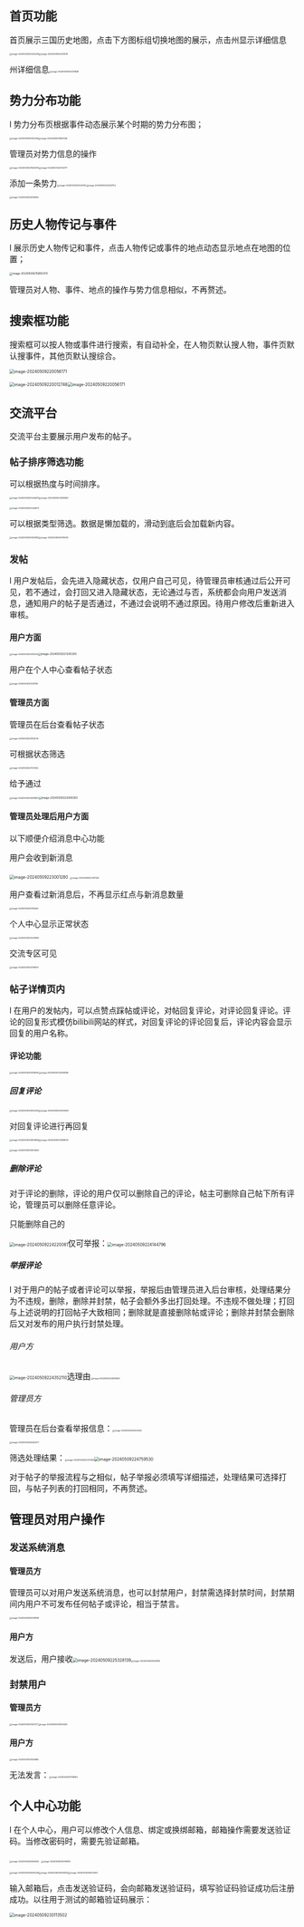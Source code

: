 ## 首页功能

首页展示三国历史地图，点击下方图标组切换地图的展示，点击州显示详细信息

<img src=".\README.assets\image-20240509220252205.png" alt="image-20240509220252205" style="zoom: 25%;" /><img src=".\README.assets\image-20240509220413016.png" alt="image-20240509220413016" style="zoom:25%;" />

州详细信息<img src=".\README.assets\image-20240509230235838.png" alt="image-20240509230235838" style="zoom:25%;" />

## 势力分布功能

l 势力分布页根据事件动态展示某个时期的势力分布图；

<img src=".\README.assets\image-20240509215740209-1715271347531.png" alt="image-20240509215740209" style="zoom: 25%;" /><img src=".\README.assets\image-20240509215651258.png" alt="image-20240509215651258" style="zoom: 25%;" />



管理员对势力信息的操作

<img src=".\README.assets\image-20240509221844393-1715271351609.png" alt="image-20240509221844393" style="zoom:25%;" /><img src=".\README.assets\image-20240509222134717.png" alt="image-20240509222134717" style="zoom:25%;" />

添加一条势力<img src=".\README.assets\image-20240509222324130-1715271356053.png" alt="image-20240509222324130" style="zoom:25%;" /><img src=".\README.assets\image-20240509222423754.png" alt="image-20240509222423754" style="zoom:25%;" />

<img src=".\README.assets\image-20240509222619455-1715271360682.png" alt="image-20240509222619455" style="zoom:25%;" />



## 历史人物传记与事件

l 展示历史人物传记和事件，点击人物传记或事件的地点动态显示地点在地图的位置；

<img src=".\README.assets\image-20240509215850374-1715271363020.png" alt="image-20240509215850374" style="zoom:33%;" />

管理员对人物、事件、地点的操作与势力信息相似，不再赘述。

## 搜索框功能

搜索框可以按人物或事件进行搜索，有自动补全，在人物页默认搜人物，事件页默认搜事件，其他页默认搜综合。

<img src=".\README.assets\image-20240509230550493-1715271325110-1715271752906-1715271764380.png" alt="image-20240509220056171" style="zoom: 50%;" />

<img src=".\README.assets\image-20240509220012746-1715271323223.png" alt="image-20240509220012746" style="zoom:50%;" /><img src=".\README.assets\image-20240509220056171.png" alt="image-20240509220056171" style="zoom: 50%;" />



## 交流平台

交流平台主要展示用户发布的帖子。

### 帖子排序筛选功能

可以根据热度与时间排序。

<img src=".\README.assets\image-20240509220444672-1715271331234.png" alt="image-20240509220444672" style="zoom:25%;" /><img src=".\README.assets\image-20240509220505841.png" alt="image-20240509220505841" style="zoom:25%;" />

<img src=".\README.assets\image-20240509220550852.png" alt="image-20240509220444672" style="zoom:25%;" />

可以根据类型筛选。数据是懒加载的，滑动到底后会加载新内容。

<img src=".\README.assets\image-20240509220550852.png" alt="image-20240509220550852" style="zoom:25%;" /><img src=".\README.assets\image-20240509220613065-1715271339108.png" alt="image-20240509220613065" style="zoom:25%;" />

### 发帖

l 用户发帖后，会先进入隐藏状态，仅用户自己可见，待管理员审核通过后公开可见，若不通过，会打回又进入隐藏状态，无论通过与否，系统都会向用户发送消息，通知用户的帖子是否通过，不通过会说明不通过原因。待用户修改后重新进入审核。

#### 用户方面

<img src=".\README.assets\image-20240509221210535-1715271381418.png" alt="image-20240509221210535" style="zoom: 25%;" /><img src=".\README.assets\image-20240509221245300.png" alt="image-20240509221245300" style="zoom:33%;" />

用户在个人中心查看帖子状态

<img src=".\README.assets\image-20240509221331759-1715271384162.png" alt="image-20240509221331759" style="zoom:25%;" />

#### 管理员方面

管理员在后台查看帖子状态

<img src=".\README.assets\image-20240509221613206-1715271386063.png" alt="image-20240509221613206" style="zoom:25%;" />

可根据状态筛选

<img src=".\README.assets\image-20240509221720144-1715271388289.png" alt="image-20240509221720144" style="zoom:25%;" />

给予通过

<img src=".\README.assets\image-20240509222838610.png" alt="image-20240509222838610" style="zoom:25%;" /><img src=".\README.assets\image-20240509222906350.png" alt="image-20240509222906350" style="zoom: 33%;" />

#### 管理员处理后用户方面

以下顺便介绍消息中心功能

用户会收到新消息

<img src=".\README.assets\image-20240509223001280.png" alt="image-20240509223001280" style="zoom:50%;" />

<img src=".\README.assets\image-20240509223031149.png" alt="image-20240509223031149" style="zoom:25%;" />

用户查看过新消息后，不再显示红点与新消息数量

<img src=".\README.assets\image-20240509223115456.png" alt="image-20240509223115456" style="zoom:25%;" />

个人中心显示正常状态

<img src=".\README.assets\image-20240509223236392.png" alt="image-20240509223236392" style="zoom:25%;" />

交流专区可见

<img src=".\README.assets\image-20240509223319974.png" alt="image-20240509223319974" style="zoom:25%;" />

### 帖子详情页内

l 在用户的发帖内，可以点赞点踩帖或评论，对帖回复评论，对评论回复评论。评论的回复形式模仿bilibili网站的样式，对回复评论的评论回复后，评论内容会显示回复的用户名称。

#### 评论功能

<img src=".\README.assets\image-20240509223416594.png" alt="image-20240509223416594" style="zoom:25%;" /><img src=".\README.assets\image-20240509223438085.png" alt="image-20240509223438085" style="zoom:25%;" />

##### 回复评论

<img src=".\README.assets\image-20240509223550002.png" alt="image-20240509223550002" style="zoom:25%;" /><img src=".\README.assets\image-20240509223633360.png" alt="image-20240509223633360" style="zoom:25%;" />

对回复评论进行再回复

<img src=".\README.assets\image-20240509223806826.png" alt="image-20240509223806826" style="zoom:25%;" /><img src=".\README.assets\image-20240509223838061.png" alt="image-20240509223838061" style="zoom:25%;" />

<img src=".\README.assets\image-20240509223900622.png" alt="image-20240509223900622" style="zoom:25%;" />

##### 删除评论

对于评论的删除，评论的用户仅可以删除自己的评论，帖主可删除自己帖下所有评论，管理员可以删除任意评论。

只能删除自己的

<img src=".\README.assets\image-20240509224220061.png" alt="image-20240509224220061" style="zoom:50%;" />仅可举报：<img src=".\README.assets\image-20240509224144796.png" alt="image-20240509224144796" style="zoom:50%;" />

##### 举报评论

l 对于用户的帖子或者评论可以举报，举报后由管理员进入后台审核，处理结果分为不违规，删除，删除并封禁，帖子会额外多出打回处理。不违规不做处理；打回与上述说明的打回帖子大致相同；删除就是直接删除帖或评论；删除并封禁会删除后又对发布的用户执行封禁处理。

###### 用户方

<img src=".\README.assets\image-20240509224352110.png" alt="image-20240509224352110" style="zoom: 50%;" />选理由<img src=".\README.assets\image-20240509224516823.png" alt="image-20240509224516823" style="zoom:25%;" />

###### 管理员方

管理员在后台查看举报信息：<img src=".\README.assets\image-20240509224603220.png" alt="image-20240509224603220" style="zoom: 25%;" />

<img src=".\README.assets\image-20240509224643277.png" alt="image-20240509224643277" style="zoom:25%;" />

筛选处理结果：<img src=".\README.assets\image-20240509224733932.png" alt="image-20240509224733932" style="zoom:25%;" /><img src=".\README.assets\image-20240509224759530.png" alt="image-20240509224759530" style="zoom:50%;" />

对于帖子的举报流程与之相似，帖子举报必须填写详细描述，处理结果可选择打回，与帖子列表的打回相同，不再赘述。

## 管理员对用户操作

### 发送系统消息

#### 管理员方

 管理员可以对用户发送系统消息，也可以封禁用户，封禁需选择封禁时间，封禁期间内用户不可发布任何帖子或评论，相当于禁言。

<img src=".\README.assets\image-20240509225208936.png" alt="image-20240509225208936" style="zoom:25%;" />

#### 用户方

发送后，用户接收<img src=".\README.assets\image-20240509225258093-1715271308014.png" alt="image-20240509225328139" style="zoom: 50%;" /><img src=".\README.assets\image-20240509225328139.png" alt="image-20240509225328139" style="zoom:25%;" />

### 封禁用户

#### 管理员方

<img src=".\README.assets\image-20240509231451277.png" alt="image-20240509231451277" style="zoom:25%;" /><img src=".\README.assets\image-20240509231509433.png" alt="image-20240509231509433" style="zoom:25%;" />

#### 用户方

<img src=".\README.assets\image-20240509231552984.png" alt="image-20240509231552984" style="zoom:25%;" />



无法发言：<img src=".\README.assets\image-20240509231718693.png" alt="image-20240509231718693" style="zoom:25%;" />



## 个人中心功能

l 在个人中心，用户可以修改个人信息、绑定或换绑邮箱，邮箱操作需要发送验证码。当修改密码时，需要先验证邮箱。

<img src=".\README.assets\image-20240509225456622.png" alt="image-20240509225456622" style="zoom:25%;" />

<img src=".\README.assets\image-20240509225519384.png" alt="image-20240509225519384" style="zoom:25%;" />

<img src=".\README.assets\image-20240509225535045.png" alt="image-20240509225535045" style="zoom:25%;" /><img src=".\README.assets\image-20240509225558532.png" alt="image-20240509225558532" style="zoom:25%;" /><img src=".\README.assets\image-20240509225632169.png" alt="image-20240509225632169" style="zoom:25%;" />

输入邮箱后，点击发送验证码，会向邮箱发送验证码，填写验证码验证成功后注册成功。以往用于测试的邮箱验证码展示：

<img src=".\README.assets\image-20240509230113502.png" alt="image-20240509230113502" style="zoom: 50%;" />
